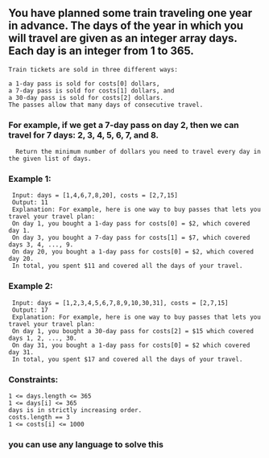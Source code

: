 ## You have planned some train traveling one year in advance. The days of the year in which you will travel are given as an integer array days. Each day is an integer from 1 to 365.

    Train tickets are sold in three different ways:

    a 1-day pass is sold for costs[0] dollars,
    a 7-day pass is sold for costs[1] dollars, and
    a 30-day pass is sold for costs[2] dollars.
    The passes allow that many days of consecutive travel.

### For example, if we get a 7-day pass on day 2, then we can travel for 7 days: 2, 3, 4, 5, 6, 7, and 8.
      Return the minimum number of dollars you need to travel every day in the given list of days.

 

### Example 1:

     Input: days = [1,4,6,7,8,20], costs = [2,7,15]
     Output: 11
     Explanation: For example, here is one way to buy passes that lets you travel your travel plan:
     On day 1, you bought a 1-day pass for costs[0] = $2, which covered day 1.
     On day 3, you bought a 7-day pass for costs[1] = $7, which covered days 3, 4, ..., 9.
     On day 20, you bought a 1-day pass for costs[0] = $2, which covered day 20.
     In total, you spent $11 and covered all the days of your travel.
 
### Example 2:

     Input: days = [1,2,3,4,5,6,7,8,9,10,30,31], costs = [2,7,15]
     Output: 17
     Explanation: For example, here is one way to buy passes that lets you travel your travel plan:
     On day 1, you bought a 30-day pass for costs[2] = $15 which covered days 1, 2, ..., 30.
     On day 31, you bought a 1-day pass for costs[0] = $2 which covered day 31.
     In total, you spent $17 and covered all the days of your travel.
 

### Constraints:

    1 <= days.length <= 365
    1 <= days[i] <= 365
    days is in strictly increasing order.
    costs.length == 3
    1 <= costs[i] <= 1000
 
 ### you can use any language to solve this

